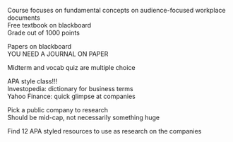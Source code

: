 Course focuses on fundamental concepts on audience-focused workplace documents  
Free textbook on blackboard  
Grade out of 1000 points
 
Papers on blackboard  
YOU NEED A JOURNAL ON PAPER
 
Midterm and vocab quiz are multiple choice
    
APA style class!!!  
Investopedia: dictionary for business terms  
Yahoo Finance: quick glimpse at companies
   

Pick a public company to research  
Should be mid-cap, not necessarily something huge
 
Find 12 APA styled resources to use as research on the companies